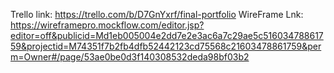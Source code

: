 Trello link:  https://trello.com/b/D7GnYxrf/final-portfolio
WireFrame Lnk:  https://wireframepro.mockflow.com/editor.jsp?editor=off&publicid=Md1eb005004e2dd7e2e3ac6a7c29ae5c51603478861759&projectid=M74351f7b2fb4dfb52442123cd75568c21603478861759&perm=Owner#/page/53ae0be0d3f140308532deda98bf03b2
